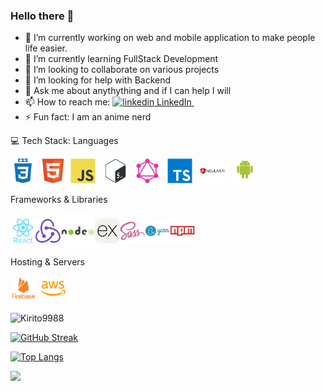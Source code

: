 ### Hello there 👋
- 🔭 I’m currently working on web and mobile application to make people life easier.
- 🌱 I’m currently learning FullStack Development
- 👯 I’m looking to collaborate on various projects
- 🤔 I’m looking for help with Backend 
- 💬 Ask me about anythything and if I can help I will
- 📫 How to reach me: <a href="https://www.linkedin.com/in/tarun-thakur99/" rel="nofollow noreferrer">
    <img src="https://i.stack.imgur.com/gVE0j.png" alt="linkedin"> LinkedIn
  </a> &nbsp; 
- ⚡ Fun fact: I am an anime nerd
<!--
**Kirito9988/Kirito9988** is a ✨ _special_ ✨ repository because its `README.md` (this file) appears on your GitHub profile.

Here are some ideas to get you started:

- 🔭 I’m currently working on an App for flying school admins 
- 🌱 I’m currently learning FullStack Development
- 👯 I’m looking to collaborate on YOKE
- 🤔 I’m looking for help with Backend 
- 💬 Ask me about anythything and if I can help I will
- 📫 How to reach me: tarun.1999thakur33@gmail.com
- ⚡ Fun fact: I am an anime nerd
-->

💻 Tech Stack:
Languages

<img src="https://github.com/devicons/devicon/blob/master/icons/css3/css3-plain-wordmark.svg"  title="CSS3" alt="CSS" width="40" height="40"/>&nbsp; 
<img src="https://github.com/devicons/devicon/blob/master/icons/html5/html5-original.svg" title="HTML5" alt="HTML" width="40" height="40"/>&nbsp; 
<img src="https://github.com/devicons/devicon/blob/master/icons/javascript/javascript-original.svg" title="JavaScript" alt="JavaScript" width="40" height="40"/> &nbsp; 
<img src="https://github.com/devicons/devicon/blob/master/icons/bash/bash-plain.svg" title="bash" alt="bash" width="40" height="40"/> &nbsp; 
<img src="https://github.com/devicons/devicon/blob/master/icons/graphql/graphql-plain.svg" title="graphql" alt="graphql" width="40" height="40"/> &nbsp; 
<img src="https://github.com/devicons/devicon/blob/master/icons/typescript/typescript-original.svg" title="typescript" alt="typescript" width="40" height="40"/> &nbsp; 
<img src="https://github.com/devicons/devicon/blob/master/icons/angularjs/angularjs-original-wordmark.svg" title="AngularJS" alt="AngularJS" width="40" height="40"/> &nbsp; 
<img src="https://raw.githubusercontent.com/devicons/devicon/master/icons/android/android-original-wordmark.svg" alt="android" width="40" height="40"/>&nbsp;  

Frameworks & Libraries

  <div style="display: flex; align-items: center; margin-right: 20px;">
    <img src="https://github.com/devicons/devicon/blob/master/icons/react/react-original-wordmark.svg" title="React" alt="React" width="40" height="40"/> 
    <img src="https://github.com/devicons/devicon/blob/master/icons/redux/redux-original.svg" title="Redux" alt="Redux " width="40" height="40"/> 
    <img src="https://github.com/devicons/devicon/blob/master/icons/nodejs/nodejs-original-wordmark.svg" title="NodeJS" alt="NodeJS" width="55" height="55"/> 
    <img src="https://github.com/tandpfun/skill-icons/blob/main/icons/ExpressJS-Light.svg" title="express" alt="express" width="40" height="40"/> 
    <img src="https://github.com/devicons/devicon/blob/master/icons/sass/sass-original.svg" title="sass" alt="sass" width="40" height="40"/> 
    <img src="https://github.com/devicons/devicon/blob/master/icons/yarn/yarn-original-wordmark.svg" title="yarn" alt="yarn" width="40" height="40"/> 
    <img src="https://github.com/devicons/devicon/blob/master/icons/npm/npm-original-wordmark.svg" title="npm" alt="npm" width="40" height="40"/> 
  </div>

Hosting & Servers

<img src="https://github.com/devicons/devicon/blob/master/icons/firebase/firebase-plain-wordmark.svg" title="Firebase" alt="Firebase" width="40" height="40"/>&nbsp; 
<img src="https://github.com/devicons/devicon/blob/master/icons/amazonwebservices/amazonwebservices-plain-wordmark.svg" title="AWS" alt="AWS" width="40" height="40"/>&nbsp; 

<img align="center" src="https://github-readme-stats.vercel.app/api?username=Kirito9988&show_icons=true&locale=en" alt="Kirito9988" />
    
[![GitHub Streak](http://github-readme-streak-stats.herokuapp.com?user=Kirito9988&theme=dark&background=000000)](https://git.io/streak-stats)

[![Top Langs](https://github-readme-stats.vercel.app/api/top-langs/?username=Kirito9988&layout=compact&theme=vision-friendly-dark)](https://github.com/anuraghazra/github-readme-stats)


![](https://komarev.com/ghpvc/?username=Kirito9988&label=PROFILE+VIEWS)
